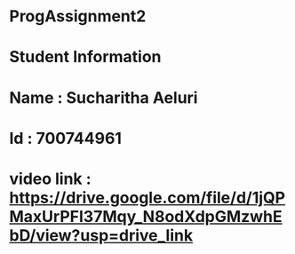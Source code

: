 # ProgAssignment2
# Student Information
# Name : Sucharitha Aeluri
# Id : 700744961
# video link : https://drive.google.com/file/d/1jQPMaxUrPFI37Mqy_N8odXdpGMzwhEbD/view?usp=drive_link    


